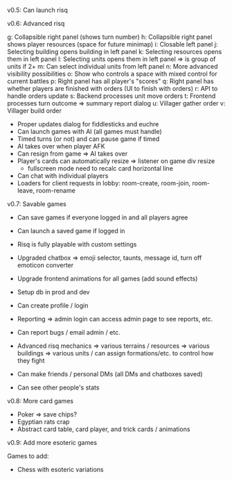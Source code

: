 v0.5: Can launch risq

v0.6: Advanced risq

 g: Collapsible right panel (shows turn number)
 h: Collapsible right panel shows player resources (space for future minimap)
 i: Closable left panel
 j: Selecting building opens building in left panel
 k: Selecting resources opens them in left panel
 l: Selecting units opens them in left panel => is group of units if 2+
 m: Can select individual units from left panel
 n: More advanced visibility possibilities
 o: Show who controls a space with mixed control for current battles
 p: Right panel has all player's "scores"
 q: Right panel has whether players are finished with orders (UI to finish with orders)
 r: API to handle orders update
 s: Backend processes unit move orders
 t: Frontend processes turn outcome => summary report dialog
 u: Villager gather order
 v: Villager build order

 - Proper updates dialog for fiddlesticks and euchre
 - Can launch games with AI (all games must handle)
 - Timed turns (or not) and can pause game if timed
 - AI takes over when player AFK
 - Can resign from game => AI takes over
 - Player's cards can automatically resize => listener on game div resize
   - fullscreen mode need to recalc card horizontal line
 - Can chat with individual players
 - Loaders for client requests in lobby: room-create, room-join, room-leave, room-rename

v0.7: Savable games
 - Can save games if everyone logged in and all players agree
 - Can launch a saved game if logged in
 - Risq is fully playable with custom settings
 - Upgraded chatbox => emoji selector, taunts, message id, turn off emoticon converter
 - Upgrade frontend animations for all games (add sound effects)

 - Setup db in prod and dev
 - Can create profile / login
 - Reporting => admin login can access admin page to see reports, etc.
 - Can report bugs / email admin / etc.
 - Advanced risq mechanics
    => various terrains / resources
    => various buildings
    => various units / can assign formations/etc. to control how they fight
 - Can make friends / personal DMs (all DMs and chatboxes saved)
 - Can see other people's stats

v0.8: More card games
 - Poker => save chips?
 - Egyptian rats crap
 - Abstract card table, card player, and trick cards / animations

v0.9: Add more esoteric games

Games to add:
 - Chess with esoteric variations
